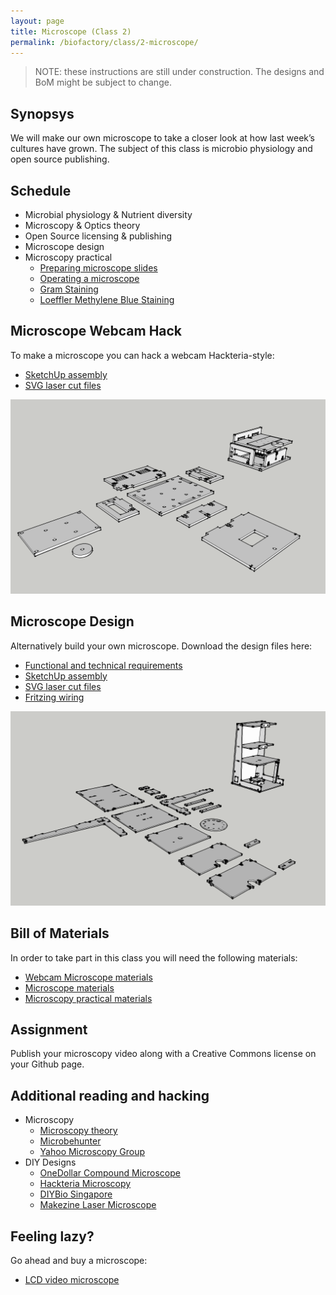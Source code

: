 ```yaml
---
layout: page
title: Microscope (Class 2)
permalink: /biofactory/class/2-microscope/
---
```


> NOTE: these instructions are still under construction. The designs and BoM might be subject to change.

## Synopsys

We will make our own microscope to take a closer look at how last week’s
cultures have grown. The subject of this class is microbio physiology and
open source publishing. 

## Schedule

* Microbial physiology & Nutrient diversity
* Microscopy & Optics theory
* Open Source licensing & publishing
* Microscope design
* Microscopy practical
  * [Preparing microscope slides](/biofactory/class/2-microscope/preparing-slides/)
  * [Operating a microscope](/biofactory/class/2-microscope/operating-microscope/)
  * [Gram Staining](/biofactory/class/2-microscope/gram-staining/)
  * [Loeffler Methylene Blue Staining](/biofactory/class/2-microscope/loeffler-staining/)

## Microscope Webcam Hack

To make a microscope you can hack a webcam Hackteria-style:

* [SketchUp assembly](/biofactory/class/2/Webcam-Microscope-Sketchup.skp)
* [SVG laser cut files](/biofactory/class/2/Webcam-Microscope-SVGs.zip)

![Webcam Microscope](/biofactory/class/2/Webcam-Microscope.png)

## Microscope Design

Alternatively build your own microscope. Download the design files here:

* [Functional and technical requirements](/biofactory/class/2-microscope/requirements/)
* [SketchUp assembly](/biofactory/class/2/Microscope-Sketchup.skp)
* [SVG laser cut files](/biofactory/class/2/Microscope-SVGs.zip)
* [Fritzing wiring](/biofactory/class/2/Microscope-Fritzing.fz)

![Microscope](/biofactory/class/2/Microscope.png)

## Bill of Materials

In order to take part in this class you will need the following materials:

* [Webcam Microscope materials](/biofactory/class/2-microscope/webcam-microscope-materials/)
* [Microscope materials](/biofactory/class/2-microscope/microscope-materials/)
* [Microscopy practical materials](/biofactory/class/2-microscope/microscopy-materials/)

## Assignment

Publish your microscopy video along with a Creative Commons license on your Github page.

## Additional reading and hacking

* Microscopy
  * [Microscopy theory](http://micro.magnet.fsu.edu/primer/anatomy/anatomy.html)
  * [Microbehunter](http://www.microbehunter.com/)
  * [Yahoo Microscopy Group](https://groups.yahoo.com/neo/groups/Microscope/info)
* DIY Designs
  * [OneDollar Compound Microscope](http://www.funsci.com/fun3_en/ucomp1/ucomp1.htm)
  * [Hackteria Microscopy](http://hackteria.org/wiki/index.php/DIY_microscopy)
  * [DIYBio Singapore](https://diybiosingapore.wordpress.com/2014/06/22/diy-webcam-microscope-sg-style-2/)
  * [Makezine Laser Microscope](http://makezine.com/projects/make-36-boards/laser-projection-microscope/)

## Feeling lazy?

Go ahead and buy a microscope:

* [LCD video microscope](https://www.conrad.nl/nl/bresser-lcd-microscoop-35-inch-40x-1600x-815889.html)
